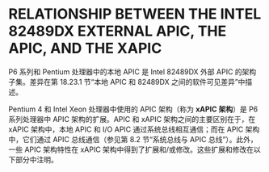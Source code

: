 # RELATIONSHIP BETWEEN THE INTEL 82489DX EXTERNAL APIC, THE APIC, AND THE XAPIC

P6 系列和 Pentium 处理器中的本地 APIC 是 Intel 82489DX 外部 APIC 的架构子集。差异在第 18.23.1 节“本地 APIC 和 82489DX 之间的软件可见差异”中描述。

Pentium 4 和 Intel Xeon 处理器中使用的 APIC 架构（称为 **xAPIC 架构**）是 P6 系列处理器中 APIC 架构的扩展。APIC 和 xAPIC 架构之间的主要区别在于，在 xAPIC 架构中，本地 APIC 和 I/O APIC 通过系统总线相互通信；而在 APIC 架构中，它们通过 APIC 总线通信（参见第 8.2 节“系统总线与 APIC 总线”）。此外，一些 APIC 架构特性在 xAPIC 架构中得到了扩展和/或修改。这些扩展和修改在以下部分中注明。